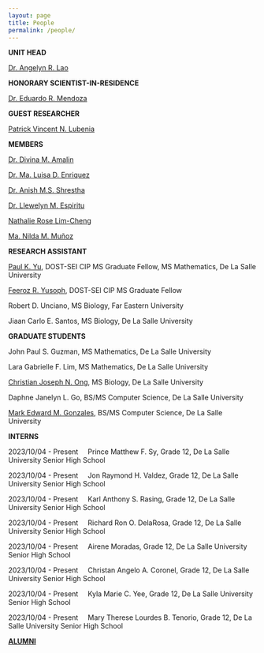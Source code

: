 ```yaml
---
layout: page
title: People
permalink: /people/
---
```


**UNIT HEAD**

[Dr. Angelyn R. Lao](https://angelynlao.github.io/)

**HONORARY SCIENTIST-IN-RESIDENCE**

[Dr. Eduardo R. Mendoza](https://ed-r-mendoza.github.io/)

**GUEST RESEARCHER**

[Patrick Vincent N. Lubenia](https://www.linkedin.com/in/patrick-vincent-lubenia-frm-741812102/?originalSubdomain=ph)

**MEMBERS**

[Dr. Divina M. Amalin](https://www.dlsu.edu.ph/colleges/cos/faculty-profile/?personnel=32742711629)

[Dr. Ma. Luisa D. Enriquez](https://www.dlsu.edu.ph/colleges/cos/faculty-profile/?personnel=32742676594)

[Dr. Anish M.S. Shrestha](https://www.a-transposable-element.com/)

[Dr. Llewelyn M. Espiritu](https://www.dlsu.edu.ph/colleges/cos/faculty-profile/?personnel=32742711505)

[Nathalie Rose Lim-Cheng](https://scholar.google.com.ph/citations?user=Y--J7f8AAAAJ&hl=en)

[Ma. Nilda M. Muñoz](https://scholar.google.com.ph/citations?hl=en&user=5lNV_VEAAAAJ&view_op=list_works&sortby=pubdate)

**RESEARCH ASSISTANT**

[Paul K. Yu](https://yupaulk.github.io/), DOST-SEI CIP MS Graduate Fellow, MS Mathematics, De La Salle University

[Feeroz R. Yusoph](https://www.linkedin.com/in/feeroz-yusoph/?originalSubdomain=sa), DOST-SEI CIP MS Graduate Fellow

Robert D. Unciano, MS Biology, Far Eastern University

Jiaan Carlo E. Santos, MS Biology, De La Salle University

**GRADUATE STUDENTS**

John Paul S. Guzman, MS Mathematics, De La Salle University

Lara Gabrielle F. Lim, MS Mathematics, De La Salle University

[Christian Joseph N. Ong](https://scholar.google.com/citations?user=DULhdgIAAAAJ&hl=en&oi=ao), MS Biology, De La Salle University

Daphne Janelyn L. Go, BS/MS Computer Science, De La Salle University

[Mark Edward M. Gonzales](https://scholar.google.com/citations?user=YSwwCpAAAAAJ&hl=en&oi=ao), BS/MS Computer Science, De La Salle University

**INTERNS**

2023/10/04 - Present &nbsp; &nbsp; Prince Matthew F. Sy, Grade 12, De La Salle University Senior High 
School

2023/10/04 - Present &nbsp; &nbsp; Jon Raymond H. Valdez, Grade 12, De La Salle University Senior High 
School

2023/10/04 - Present &nbsp; &nbsp; Karl Anthony S. Rasing, Grade 12, De La Salle University Senior High 
School

2023/10/04 - Present &nbsp; &nbsp; Richard Ron O. DelaRosa, Grade 12, De La Salle University Senior High 
School

2023/10/04 - Present &nbsp; &nbsp; Airene Moradas, Grade 12, De La Salle University Senior High 
School

2023/10/04 - Present &nbsp; &nbsp; Christan Angelo A. Coronel, Grade 12, De La Salle University Senior High 
School

2023/10/04 - Present &nbsp; &nbsp; Kyla Marie C. Yee, Grade 12, De La Salle University Senior High 
School

2023/10/04 - Present &nbsp; &nbsp; Mary Therese Lourdes B. Tenorio, Grade 12, De La Salle University Senior High 
School


[**ALUMNI**](/alumni)
